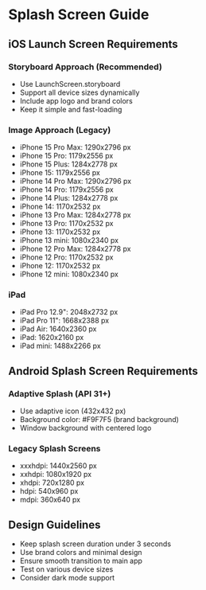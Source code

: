 
# Splash Screen Guide

## iOS Launch Screen Requirements

### Storyboard Approach (Recommended)
- Use LaunchScreen.storyboard
- Support all device sizes dynamically
- Include app logo and brand colors
- Keep it simple and fast-loading

### Image Approach (Legacy)
- iPhone 15 Pro Max: 1290x2796 px
- iPhone 15 Pro: 1179x2556 px
- iPhone 15 Plus: 1284x2778 px
- iPhone 15: 1179x2556 px
- iPhone 14 Pro Max: 1290x2796 px
- iPhone 14 Pro: 1179x2556 px
- iPhone 14 Plus: 1284x2778 px
- iPhone 14: 1170x2532 px
- iPhone 13 Pro Max: 1284x2778 px
- iPhone 13 Pro: 1170x2532 px
- iPhone 13: 1170x2532 px
- iPhone 13 mini: 1080x2340 px
- iPhone 12 Pro Max: 1284x2778 px
- iPhone 12 Pro: 1170x2532 px
- iPhone 12: 1170x2532 px
- iPhone 12 mini: 1080x2340 px

### iPad
- iPad Pro 12.9": 2048x2732 px
- iPad Pro 11": 1668x2388 px
- iPad Air: 1640x2360 px
- iPad: 1620x2160 px
- iPad mini: 1488x2266 px

## Android Splash Screen Requirements

### Adaptive Splash (API 31+)
- Use adaptive icon (432x432 px)
- Background color: #F9F7F5 (brand background)
- Window background with centered logo

### Legacy Splash Screens
- xxxhdpi: 1440x2560 px
- xxhdpi: 1080x1920 px
- xhdpi: 720x1280 px
- hdpi: 540x960 px
- mdpi: 360x640 px

## Design Guidelines
- Keep splash screen duration under 3 seconds
- Use brand colors and minimal design
- Ensure smooth transition to main app
- Test on various device sizes
- Consider dark mode support
